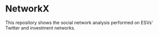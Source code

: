 # NetworkX
This repository shows the social network analysis performed on ESVs' Twitter and investment networks.

